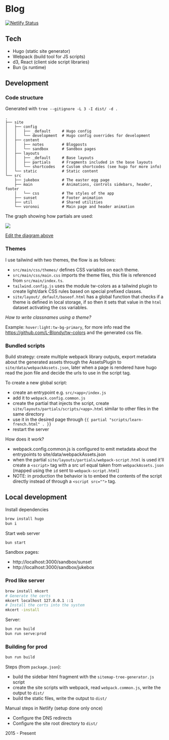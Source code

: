 # Blog

[![Netlify Status](https://api.netlify.com/api/v1/badges/255139b6-5e24-4e50-ae6a-1dcf7531befd/deploy-status)](https://app.netlify.com/sites/doctor-stella-56144/deploys)

## Tech

- Hugo (static site generator)
- Webpack (build tool for JS scripts)
- d3, React (client side script libraries)
- Bun (js runtime)

## Development

### Code structure

Generated with `tree --gitignore -L 3 -I dist/ -d .`

```
.
├── site
│   ├── config
│   │   ├── _default     # Hugo config
│   │   └── development  # Hugo config overrides for development
│   ├── content
│   │   ├── notes        # Blogposts
│   │   └── sandbox      # Sandbox pages
│   ├── layouts
│   │   ├── _default     # Base layouts
│   │   ├── partials     # Fragments included in the base layouts
│   │   └── shortcodes   # Custom shortcodes (see hugo for more info)
│   └── static           # Static content
└── src
    ├── jukebox          # The easter egg page
    ├── main             # Animations, controls sidebars, header, footer
    │   └── css          # The styles of the app
    ├── sunset           # Footer animation
    ├── util             # Shared utilities
    └── voronoi          # Main page and header animation
```

The graph showing how partials are used:

<img src="https://docs.google.com/drawings/d/e/2PACX-1vTti70eH65cmY6otoiXu8f96McpHtIVEvQnLW3hiLFkBjv1NpNyg27yCVL3A0-GgNwa_qk9QIiqszNT/pub?w=1411&amp;h=703">

[Edit the diagram above](https://docs.google.com/drawings/d/1tg2ZI5fDStfcnnmrBU2YYk24eVCSSb9jhGhyRSLeHjg/edit)

### Themes

I use tailwind with two themes, the flow is as follows:

- `src/main/css/themes/` defines CSS variables on each theme.
- `src/main/css/main.css` imports the theme files, this file
  is referenced from `src/main/index.ts`.
- `tailwind.config.js` uses the module tw-colors as a tailwind
  plugin to create light/dark CSS rules based on special
  prefixed classes.
- `site/layout/_default/baseof.html` has a global function that
  checks if a theme is defined in local storage, if so then it sets
  that value in the `html` dataset activating the css variables.

*How to write classnames using a theme?*

Example: `hover:light:tw-bg-primary`, for more info
read the https://github.com/L-Blondy/tw-colors and the
generated css file.

### Bundled scripts

Build strategy: create multiple webpack library outputs, export metadata about the generated
assets through the AssetsPlugin to `site/data/webpackAssets.json`, later when a page
is rendered have hugo read the json file and decide the urls to use in the script tag.

To create a new global script:

- create an entrypoint e.g. `src/<app>/index.js`
- add it to `webpack.config.common.js`
- create the partial that injects the script, create `site/layouts/partials/scripts/<app>.html`
  similar to other files in the same directory
- use it in the desired page through `{{ partial "scripts/learn-french.html" . }}`
- restart the server

How does it work?

- webpack.config.common.js is configured to emit metadata about the entrypoints
  to site/data/webpackAssets.json
- when the partial `site/layouts/partials/webpack-script.html` is used it'll
  create a `<script>` tag with a src url equal taken from `webpackAssets.json` (mapped
  using the `id` sent to `webpack-script.html`)
- NOTE: in production the behavior is to embed the contents of the script directly
  instead of through a `<script src="">` tag.

## Local development

Install dependencies

```sh
brew install hugo
bun i
```

Start web server

```sh
bun start
```

Sandbox pages:
- http://localhost:3000/sandbox/sunset
- http://localhost:3000/sandbox/jukebox

### Prod like server

```bash
brew install mkcert
# Generate the certs
mkcert localhost 127.0.0.1 ::1
# Install the certs into the system
mkcert -install
```

Server:

```bash
bun run build
bun run serve:prod
```

### Building for prod

```sh
bun run build
```

Steps (from `package.json`):

- build the sidebar html fragment with the `sitemap-tree-generator.js` script
- create the site scripts with webpack, read `webpack.common.js`, write the output to `dist/`
- build the static files, write the output to `dist/`

Manual steps in Netlify (setup done only once)

- Configure the DNS redirects
- Configure the site root directory to `dist/`

2015 - Present
